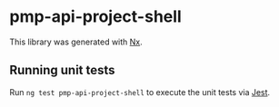 # pmp-api-project-shell

This library was generated with [Nx](https://nx.dev).

## Running unit tests

Run `ng test pmp-api-project-shell` to execute the unit tests via [Jest](https://jestjs.io).
